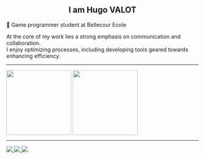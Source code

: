 <section>
  <div align="center">
    <h1> I am Hugo VALOT </h1>
  </div> 
</section>

<section>  
  <p>
    📍 Game programmer student at Bellecour Ecole
  </p>
  <p>
    At the core of my work lies a strong emphasis on communication and collaboration.<br>
    I enjoy optimizing processes, including developing tools geared towards enhancing efficiency.
  </p>
  <hr>
</section>

<section>
  <a>
    <img height=170 align="center" src="https://github-readme-stats.vercel.app/api?username=h-valot&hide=prs,issues,contribs&show_icons=true&theme=transparent&rank_icon=github" />
  </a>
  <a>
    <img height=170 align="center" src="https://github-readme-stats.vercel.app/api/top-langs/?username=h-valot&layout=compact&theme=transparent" />
  </a>
  <hr>
</section>

<section>
  <a href="https://hgvalot.itch.io/" target="_blank">
    <img src="https://img.shields.io/badge/Itch.io-FA5C5C?style=for-the-badge&logo=Itch.io&logoColor=white"/>
  </a>
  <a href="https://www.linkedin.com/in/hugo-valot/" target="_blank">
    <img src="https://img.shields.io/badge/LinkedIn-0077B5?style=for-the-badge&logo=linkedin&logoColor=white"/>
  </a>
  <a href="mailto:valot.hugo@gmail.com" target="_blank">
    <img src="https://img.shields.io/badge/Gmail-D14836?style=for-the-badge&logo=gmail&logoColor=white"/>
  </a>
</section>
